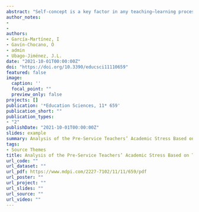 ```yaml
---
abstract: "Self-concept is a key factor in any teaching–learning process in pre-service teachers. However, it could be negatively affected by academic stress, which is constituted by stressors, stress symptoms, and coping strategies. The aim of the study was to determine the relationship between academic stress and self-concept in this population. This was a descriptive, correlational, and cross-sectional study. The sample consisted of 1020 university students in education degrees. In relation to sex, it was found that 75.78% were women and 24.21% were men. The following instruments were used: Self-concept Form 5 (AF-5), the Big Five Inventory-44 (BFI-44), and the SISCO Inventory of Academic Stress. The results indicated that academic stress increases and self-concept decreases as studies progress; likewise, most of the students perceived high levels of stress. It was concluded that academic stress is inversely related to self-concept in pre-service teachers, a fact that should be taken into account in their initial training. Social-emotional factors and neuroticism have a decisive influence on the future teachers’ academic stress."
author_notes:
- 
- 
authors:
- García-Martínez, I
- Gavín-Chocano, Ó
- admin
- Ubago-Jiménez, J.L. 
date: "2021-10-01T00:00:00Z"
doi: "https://doi.org/10.3390/educsci11110659"
featured: false
image:
  caption: '' 
  focal_point: ""
  preview_only: false
projects: []
publication: '*Education Sciences, 11* 659'
publication_short: ""
publication_types:
- "2"
publishDate: "2021-10-01T00:00:00Z"
slides: example
summary: Analysis of the Pre-Service Teachers’ Academic Stress Based on Their Self-Concept and Personality
tags:
- Source Themes
title: Analysis of the Pre-Service Teachers’ Academic Stress Based on Their Self-Concept and Personality
url_code: ""
url_dataset: ""
url_pdf: https://www.mdpi.com/2227-7102/11/11/659/pdf
url_poster: ""
url_project: ""
url_slides: ""
url_source: ""
url_video: ""
---
```

